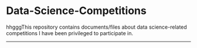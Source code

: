 # Data-Science-Competitions
hhgggThis repository contains documents/files about data science-related competitions I have been privileged to participate in.


---
